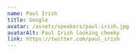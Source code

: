 ```yaml
---
name: Paul Irish
title: Google
avatar: /assets/speakers/paul-irish.jpg
avatarAlt: Paul Irish looking cheeky
link: https://twitter.com/paul_irish
---
```

